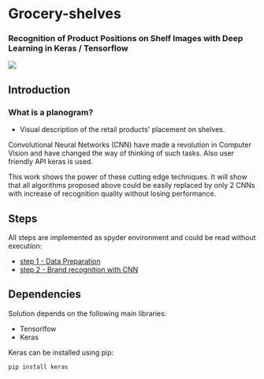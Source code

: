 # Grocery-shelves
### Recognition of Product Positions on Shelf Images with Deep Learning in Keras / Tensorflow

![](docs/images/planogram.jpg)

## Introduction

### What is a planogram?
- Visual description of the retail products' placement on shelves.

Convolutional Neural Networks (CNN) have made a revolution in Computer Vision and have changed the way of thinking of such tasks.
Also user friendly API keras is used.

This work shows the power of these cutting edge techniques. It will show that all algorithms proposed above could be easily replaced
by only 2 CNNs with increase of recognition quality without losing performance.

## Steps

All steps are implemented as spyder environment and could be read without execution:
*   [step 1 - Data Preparation](https://github.com/Vik-Mal/Product-recognition-on-the-shelves-using-neural-networks-using-Keras-and-Tensorflow/blob/master/step%201%20-%20Data%20Preparation.py)
*   [step 2 - Brand recognition with CNN](https://github.com/Vik-Mal/Product-recognition-on-the-shelves-using-neural-networks-using-Keras-and-Tensorflow/blob/master/step%202%20-%20Brand%20recognition%20with%20CNN.py)

## Dependencies

Solution depends on the following main libraries:
*   Tensorlfow
*   Keras

Keras can be installed using pip:
``` bash
pip install keras
```


